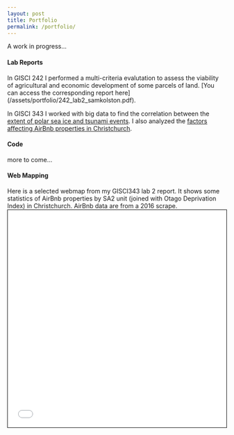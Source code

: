 ```yaml
---
layout: post
title: Portfolio
permalink: /portfolio/
---
```

A work in progress...

<h4>Lab Reports</h4>
In GISCI 242 I performed a multi-criteria evalutation to assess the viability of agricultural and economic development of some parcels of land.
[You can access the corresponding report here](/assets/portfolio/242_lab2_samkolston.pdf).

In GISCI 343 I worked with big data to find the correlation between the [extent of polar sea ice and tsunami events](/assets/portfolio/lab1report.pdf). I also analyzed the [factors affecting AirBnb properties in Christchurch](/assets/portfolio/lab2report.pdf).

<h4>Code</h4>
more to come...

<h4>Web Mapping</h4>
Here is a selected webmap from my GISCI343 lab 2 report. It shows some statistics of AirBnb properties by SA2 unit (joined with Otago Deprivation Index) in Christchurch. AirBnb data are from a 2016 scrape.
<iframe src="/webmap.html" width="100%" height="500" style="border:1px solid black;">
</iframe>

<span style="padding-bottom:10px">